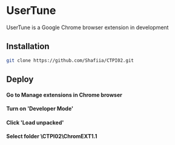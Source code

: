# UserTune

UserTune is a Google Chrome browser extension in development

## Installation


```bash
git clone https://github.com/Shafiia/CTPI02.git
```

## Deploy

#### Go to Manage extensions in Chrome browser
#### Turn on 'Developer Mode'
#### Click 'Load unpacked'
#### Select folder \CTPI02\ChromEXT1.1


